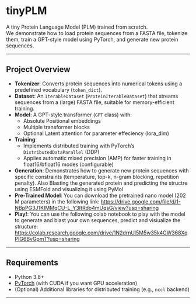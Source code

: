 # tinyPLM

A tiny Protein Language Model (PLM) trained from scratch.  
We demonstrate how to load protein sequences from a FASTA file, tokenize them, train a GPT-style model using PyTorch, and generate new protein sequences.  

---
## Project Overview

- **Tokenizer**: Converts protein sequences into numerical tokens using a predefined vocabulary (`token_dict`).
- **Dataset**: An `IterableDataset` (`ProteinIterableDataset`) that streams sequences from a (large) FASTA file, suitable for memory-efficient training.
- **Model**: A GPT-style transformer (`GPT` class) with:
  - Absolute Positional embeddings
  - Multiple transformer blocks
  - Optional Latent attention for parameter effeciency (lora_dim)
- **Training**: 
  - Implements distributed training with PyTorch’s `DistributedDataParallel` (DDP)
  - Applies automatic mixed precision (AMP) for faster training in float16/bfloat16 modes (configurable)
- **Generation**: Demonstrates how to generate new protein sequences with specific constraints (temperature, top-k, n-gram blocking, repetition penalty). Also Blasting the generated protein and predicting the structre using ESMFold and visualizing it using PyMol
- **Pre-Trained Model**: You can download the pretrained nano model (202 M parameters) in the following link: https://drive.google.com/file/d/1-NBpPG3J1KIMMqCU-L_Y3ItRdo4mUqsG/view?usp=sharing
- **Play!**: You can use the following colab notebook to play with the model to generate and blast your own sequences, predict and visiualize the structure: https://colab.research.google.com/drive/1N2drnUl5M5w35k4GW368XqPIG6BvGpmT?usp=sharing 
---

## Requirements

- Python 3.8+
- [PyTorch](https://pytorch.org/) (with CUDA if you want GPU acceleration)
- (Optional) Additional libraries for distributed training (e.g., `nccl` backend)

---
